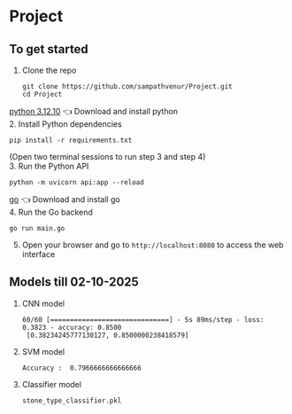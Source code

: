 # Project

## To get started

1. Clone the repo
   ```
   git clone https://github.com/sampathvenur/Project.git
   cd Project
   ```
[python 3.12.10](https://www.python.org/downloads/release/python-31210/) 👈 Download and install python <br>
2. Install Python dependencies
   ```
   pip install -r requirements.txt
   ```


(Open two terminal sessions to run step 3 and step 4) <br>
3. Run the Python API
   ```
   python -m uvicorn api:app --reload
   ```
 [go](https://go.dev/doc/install) 👈 Download and install go <br>
4. Run the Go backend
   ```
   go run main.go
   ```


5. Open your browser and go to ```http://localhost:8080``` to access the web interface

## Models till 02-10-2025

1. CNN model
   ```
   60/60 [==============================] - 5s 89ms/step - loss: 0.3823 - accuracy: 0.8500
    [0.38234245777130127, 0.8500000238418579]
   ```

2. SVM model
   ```
   Accuracy :  0.7966666666666666
   ```

3. Classifier model
   ```
   stone_type_classifier.pkl
   ```
